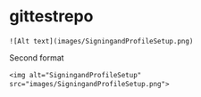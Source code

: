 # gittestrepo

	![Alt text](images/SigningandProfileSetup.png)
	
Second format

	<img alt="SigningandProfileSetup" src="images/SigningandProfileSetup.png">
